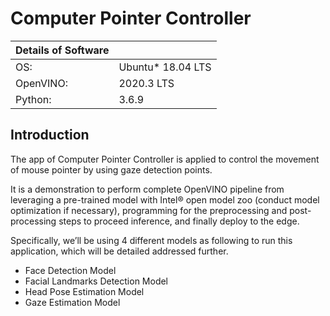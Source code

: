 # Computer Pointer Controller

| Details of Software |                    |                   
|---------------------|--------------------|
| OS:                 | Ubuntu\* 18.04 LTS |
| OpenVINO:           | 2020.3 LTS         |
| Python:             |  3.6.9             |

## Introduction

The app of Computer Pointer Controller is applied to control the movement of mouse pointer by using gaze detection points.

It is a demonstration to perform complete OpenVINO pipeline from leveraging a pre-trained model with Intel® open model zoo (conduct model optimization if necessary), programming for the preprocessing and post-processing steps to proceed inference, and finally deploy to the edge.

Specifically, we’ll be using 4 different models as following to run this application, which will be detailed addressed further.

- Face Detection Model
- Facial Landmarks Detection Model
- Head Pose Estimation Model
- Gaze Estimation Model
